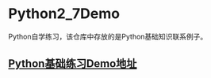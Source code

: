 # Python2_7Demo
Python自学练习，该仓库中存放的是Python基础知识联系例子。
## [Python基础练习Demo地址](https://github.com/liming870906/Python2_7Demo)